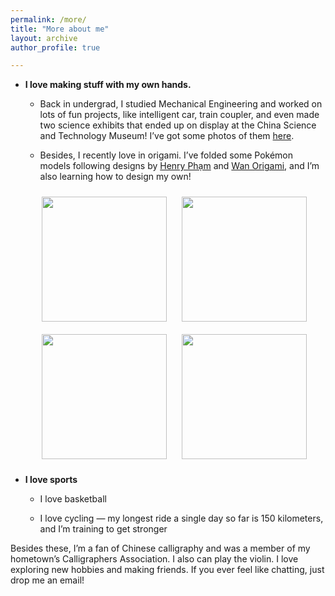 ```yaml
---
permalink: /more/
title: "More about me"
layout: archive
author_profile: true

---
```


- **I love making stuff with my own hands.**

  - Back in undergrad, I studied Mechanical Engineering and worked on lots of fun projects, like intelligent car, train coupler, and even made two science exhibits that ended up on display at the China Science and Technology Museum! I’ve got some photos of them [here](/files/Fun_projects.pdf). 

  - Besides, I recently love in origami. I’ve folded some Pokémon models following designs by [Henry Phạm](https://www.youtube.com/@henryphamorigami) and [Wan Origami](https://www.youtube.com/@wanorigami9291), and I’m also learning how to design my own!
<div style="margin-left:20px; text-align: center;">
    <figure style="display:inline-block; margin:10px; text-align:center;">
      <img src="/images/origami/origami_1.png" style="width:200px; display:block; margin:auto;"/>
    </figure>

  <figure style="display:inline-block; margin:10px; text-align:center;">
    <img src="/images/origami/origami_2.png" style="width:200px; display:block; margin:auto;"/>
  </figure>

  <figure style="display:inline-block; margin:10px; text-align:center;">
    <img src="/images/origami/origami_3.png" style="width:200px; display:block; margin:auto;"/>
  </figure>

  <figure style="display:inline-block; margin:10px; text-align:center;">
    <img src="/images/origami/origami_4.png" style="width:200px; display:block; margin:auto;"/>
  </figure>
</div>


- **I love sports**
  
  - I love basketball
    
  - I love cycling — my longest ride a single day so far is 150 kilometers, and I’m training to get stronger


Besides these, I’m a fan of Chinese calligraphy and was a member of my hometown’s Calligraphers Association. I also can play the violin. I love exploring new hobbies and making friends. If you ever feel like chatting, just drop me an email!
